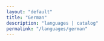 ```yaml
---
layout: "default"
title: "German"
description: "languages | catalog"
permalink: "/languages/german"
---
```

